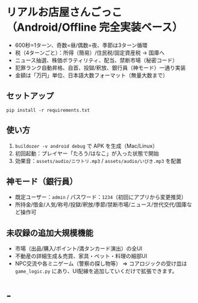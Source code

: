 
# リアルお店屋さんごっこ（Android/Offline 完全実装ベース）

- 600秒=1ターン、奇数=昼/偶数=夜、季節は3ターン循環
- 税（4ターンごと）：所得（簡易）/住民税/固定資産税 → 国庫へ
- ニュース抽選、株価ボラティリティ、配当、禁断市場（秘密コード）
- 犯罪ランク自動昇格、自首、投獄/釈放、銀行員（神モード）一通り実装
- 金額は「万円」単位、日本語大数フォーマット（無量大数まで）

## セットアップ
```
pip install -r requirements.txt
```

## 使い方
1. `buildozer -v android debug` で APK を生成（Mac/Linux）
2. 初回起動：プレイヤー「たろう/はなこ」が入った状態で開始
3. 効果音：`assets/audio/ニワトリ.mp3` / `assets/audio/いびき.mp3` を配置

## 神モード（銀行員）
- 既定ユーザー：`admin` / パスワード：`1234`（初回にアプリから変更推奨）
- 所持金/借金/人気/称号/投獄/釈放/季節/禁断市場/ニュース/世代交代/国庫など操作可

## 未収録の追加大規模機能
- 市場（出品/購入/ポイント/満タンカード演出）の全UI
- 不動産の詳細生成＆売買、家具・ペット・料理の細部UI
- NPC交流や各ミニゲーム（警察の探し物等）
=> コアロジックの受け皿は `game_logic.py` にあり、UI配線を追加していくだけで拡張できます。
# -
